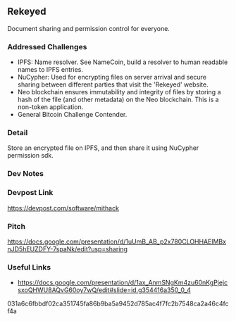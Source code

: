 Rekeyed
---

Document sharing and permission control for everyone.


### Addressed Challenges

- IPFS: Name resolver. See NameCoin, build a resolver to human readable names to IPFS entries.
- NuCypher: Used for encrypting files on server arrival and secure sharing between different parties that visit the 'Rekeyed' website.
- Neo blockchain ensures immutability and integrity of files by storing a hash of the file (and other metadata) on the Neo blockchain. This is a non-token application.
- General Bitcoin Challenge Contender.


### Detail

Store an encrypted file on IPFS, and then share it using NuCypher permission sdk.

### Dev Notes

### Devpost Link

https://devpost.com/software/mithack

### Pitch

https://docs.google.com/presentation/d/1uUmB_AB_p2x780CLOHHAElMBxnJD5hEUZDFY-7spaNk/edit?usp=sharing

### Useful Links
* https://docs.google.com/presentation/d/1ax_AnmSNgKm4zu60nKgPjejcsxoQHWU8AQvG60oy7wQ/edit#slide=id.g354416a350_0_4

031a6c6fbbdf02ca351745fa86b9ba5a9452d785ac4f7fc2b7548ca2a46c4fcf4a
